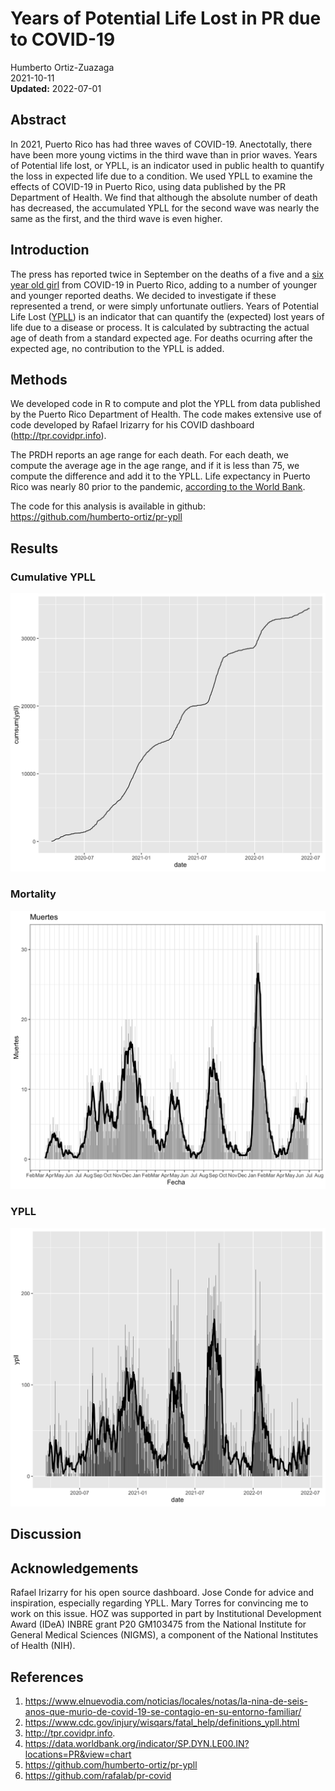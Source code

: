 # Years of Potential Life Lost in PR due to COVID-19

Humberto Ortiz-Zuazaga  
2021-10-11  
**Updated:** 2022-07-01

## Abstract

In 2021, Puerto Rico has had three waves of COVID-19. Anectotally, there have
been more young victims in the third wave than in prior waves. Years of
Potential life lost, or YPLL, is an indicator used in public health to quantify
the loss in expected life due to a condition. We used YPLL to examine the
effects of COVID-19 in Puerto Rico, using data published by the PR Department of
Health. We find that although the absolute number of death has decreased, the
accumulated YPLL for the second wave was nearly the same as the first, and the
third wave is even higher.

## Introduction

The press has reported twice in September on the deaths of a five and a [six
year old
girl](https://www.elnuevodia.com/noticias/locales/notas/la-nina-de-seis-anos-que-murio-de-covid-19-se-contagio-en-su-entorno-familiar/)
from COVID-19 in Puerto Rico, adding to a number of younger and younger reported
deaths. We decided to investigate if these represented a trend, or were simply
unfortunate outliers. Years of Potential Life Lost
([YPLL](https://www.cdc.gov/injury/wisqars/fatal_help/definitions_ypll.html)) is
an indicator that can quantify the (expected) lost years of life due to a
disease or process. It is calculated by subtracting the actual age of death from
a standard expected age. For deaths ocurring after the expected age, no
contribution to the YPLL is added.

## Methods

We developed code in R to compute and plot the YPLL from data published by the
Puerto Rico Department of Health. The code makes extensive use of code developed
by Rafael Irizarry for his COVID dashboard (http://tpr.covidpr.info).

The PRDH reports an age range for each death. For each death, we compute the
average age in the age range, and if it is less than 75, we compute the
difference and add it to the YPLL. Life expectancy in Puerto Rico was nearly 80
prior to the pandemic, [according to the World
Bank](https://data.worldbank.org/indicator/SP.DYN.LE00.IN?locations=PR&view=chart).

The code for this analysis is available in github: https://github.com/humberto-ortiz/pr-ypll

## Results

### Cumulative YPLL

![Sum total Years of Potential Live Lost due to COVID-19 in Puerto Rico](ypll-cumul.png)

### Mortality

![Deaths from COVID-19 in Puerto Rico](muertes.png)

### YPLL

![YPLL in Puerto Rico due to COVID-19](ypll.png)

## Discussion

## Acknowledgements

Rafael Irizarry for his open source dashboard. Jose Conde for advice and
inspiration, especially regarding YPLL. Mary Torres for convincing me to work on
this issue. HOZ was supported in part by Institutional Development Award (IDeA)
INBRE grant P20 GM103475 from the National Institute for General Medical
Sciences (NIGMS), a component of the National Institutes of Health (NIH).

## References

1. https://www.elnuevodia.com/noticias/locales/notas/la-nina-de-seis-anos-que-murio-de-covid-19-se-contagio-en-su-entorno-familiar/
2. https://www.cdc.gov/injury/wisqars/fatal_help/definitions_ypll.html
3. http://tpr.covidpr.info.
4. https://data.worldbank.org/indicator/SP.DYN.LE00.IN?locations=PR&view=chart
5. https://github.com/humberto-ortiz/pr-ypll
6. https://github.com/rafalab/pr-covid
